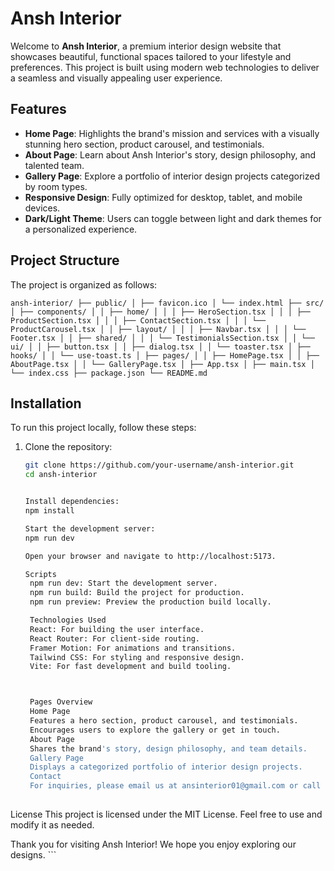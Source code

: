 # Ansh Interior

Welcome to **Ansh Interior**, a premium interior design website that showcases beautiful, functional spaces tailored to your lifestyle and preferences. This project is built using modern web technologies to deliver a seamless and visually appealing user experience.

## Features

- **Home Page**: Highlights the brand's mission and services with a visually stunning hero section, product carousel, and testimonials.
- **About Page**: Learn about Ansh Interior's story, design philosophy, and talented team.
- **Gallery Page**: Explore a portfolio of interior design projects categorized by room types.
- **Responsive Design**: Fully optimized for desktop, tablet, and mobile devices.
- **Dark/Light Theme**: Users can toggle between light and dark themes for a personalized experience.

## Project Structure

The project is organized as follows:

    ansh-interior/ ├── public/ │ ├── favicon.ico │ └── index.html ├── src/ │ ├── components/ │ │ ├── home/ │ │ │ ├── HeroSection.tsx │ │ │ ├── ProductSection.tsx │ │ │ ├── ContactSection.tsx │ │ │ └── ProductCarousel.tsx │ │ ├── layout/ │ │ │ ├── Navbar.tsx │ │ │ └── Footer.tsx │ │ ├── shared/ │ │ │ └── TestimonialsSection.tsx │ │ └── ui/ │ │ ├── button.tsx │ │ ├── dialog.tsx │ │ └── toaster.tsx │ ├── hooks/ │ │ └── use-toast.ts │ ├── pages/ │ │ ├── HomePage.tsx │ │ ├── AboutPage.tsx │ │ └── GalleryPage.tsx │ ├── App.tsx │ ├── main.tsx │ └── index.css ├── package.json └── README.md


## Installation

To run this project locally, follow these steps:

1. Clone the repository:
   ```bash
   git clone https://github.com/your-username/ansh-interior.git
   cd ansh-interior


   Install dependencies:
   npm install

   Start the development server:
   npm run dev

   Open your browser and navigate to http://localhost:5173.

   Scripts
    npm run dev: Start the development server.
    npm run build: Build the project for production.
    npm run preview: Preview the production build locally.

    Technologies Used
    React: For building the user interface.
    React Router: For client-side routing.
    Framer Motion: For animations and transitions.
    Tailwind CSS: For styling and responsive design.
    Vite: For fast development and build tooling.



    Pages Overview
    Home Page
    Features a hero section, product carousel, and testimonials.
    Encourages users to explore the gallery or get in touch.
    About Page
    Shares the brand's story, design philosophy, and team details.
    Gallery Page
    Displays a categorized portfolio of interior design projects.
    Contact
    For inquiries, please email us at ansinterior01@gmail.com or call us at +91 9973844358.
    
License
This project is licensed under the MIT License. Feel free to use and modify it as needed.

Thank you for visiting Ansh Interior! We hope you enjoy exploring our designs. ```
